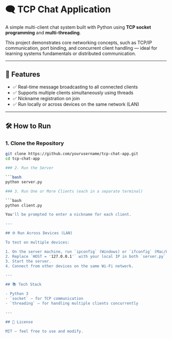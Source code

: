 # 🗨️ TCP Chat Application

A simple multi-client chat system built with Python using **TCP socket programming** and **multi-threading**.

This project demonstrates core networking concepts, such as TCP/IP communication, port binding, and concurrent client handling — ideal for learning systems fundamentals or distributed communication.

---

## 🚀 Features

- ✅ Real-time message broadcasting to all connected clients
- ✅ Supports multiple clients simultaneously using threads
- ✅ Nickname registration on join
- ✅ Run locally or across devices on the same network (LAN)

---

## 🛠 How to Run

### 1. Clone the Repository

```bash
git clone https://github.com/yourusername/tcp-chat-app.git
cd tcp-chat-app

### 2. Run the Server

```bash
python server.py

### 3. Run One or More Clients (each in a separate terminal)

```bash
python client.py

You'll be prompted to enter a nickname for each client.

---

## 🌐 Run Across Devices (LAN)

To test on multiple devices:

1. On the server machine, run `ipconfig` (Windows) or `ifconfig` (Mac/Linux) to get your local IP.
2. Replace `HOST = '127.0.0.1'` with your local IP in both `server.py` and `client.py`.
3. Start the server.
4. Connect from other devices on the same Wi-Fi network.

---

## 📚 Tech Stack

- Python 3
- `socket` – for TCP communication
- `threading` – for handling multiple clients concurrently

---

## 📎 License

MIT – feel free to use and modify.
